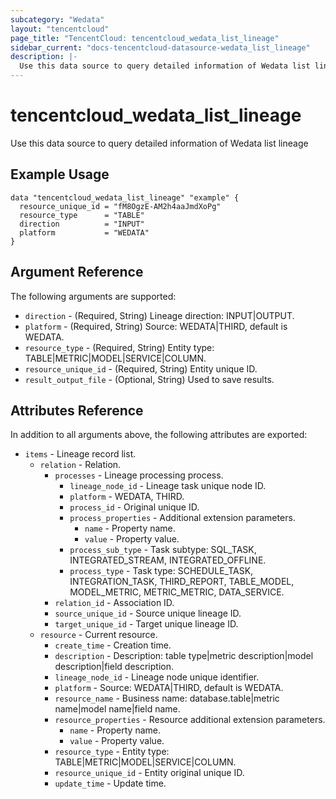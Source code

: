 ```yaml
---
subcategory: "Wedata"
layout: "tencentcloud"
page_title: "TencentCloud: tencentcloud_wedata_list_lineage"
sidebar_current: "docs-tencentcloud-datasource-wedata_list_lineage"
description: |-
  Use this data source to query detailed information of Wedata list lineage
---
```


# tencentcloud_wedata_list_lineage

Use this data source to query detailed information of Wedata list lineage

## Example Usage

```hcl
data "tencentcloud_wedata_list_lineage" "example" {
  resource_unique_id = "fM8OgzE-AM2h4aaJmdXoPg"
  resource_type      = "TABLE"
  direction          = "INPUT"
  platform           = "WEDATA"
}
```

## Argument Reference

The following arguments are supported:

* `direction` - (Required, String) Lineage direction: INPUT|OUTPUT.
* `platform` - (Required, String) Source: WEDATA|THIRD, default is WEDATA.
* `resource_type` - (Required, String) Entity type: TABLE|METRIC|MODEL|SERVICE|COLUMN.
* `resource_unique_id` - (Required, String) Entity unique ID.
* `result_output_file` - (Optional, String) Used to save results.

## Attributes Reference

In addition to all arguments above, the following attributes are exported:

* `items` - Lineage record list.
  * `relation` - Relation.
    * `processes` - Lineage processing process.
      * `lineage_node_id` - Lineage task unique node ID.
      * `platform` - WEDATA, THIRD.
      * `process_id` - Original unique ID.
      * `process_properties` - Additional extension parameters.
        * `name` - Property name.
        * `value` - Property value.
      * `process_sub_type` - Task subtype: SQL_TASK, INTEGRATED_STREAM, INTEGRATED_OFFLINE.
      * `process_type` - Task type: SCHEDULE_TASK, INTEGRATION_TASK, THIRD_REPORT, TABLE_MODEL, MODEL_METRIC, METRIC_METRIC, DATA_SERVICE.
    * `relation_id` - Association ID.
    * `source_unique_id` - Source unique lineage ID.
    * `target_unique_id` - Target unique lineage ID.
  * `resource` - Current resource.
    * `create_time` - Creation time.
    * `description` - Description: table type|metric description|model description|field description.
    * `lineage_node_id` - Lineage node unique identifier.
    * `platform` - Source: WEDATA|THIRD, default is WEDATA.
    * `resource_name` - Business name: database.table|metric name|model name|field name.
    * `resource_properties` - Resource additional extension parameters.
      * `name` - Property name.
      * `value` - Property value.
    * `resource_type` - Entity type: TABLE|METRIC|MODEL|SERVICE|COLUMN.
    * `resource_unique_id` - Entity original unique ID.
    * `update_time` - Update time.


